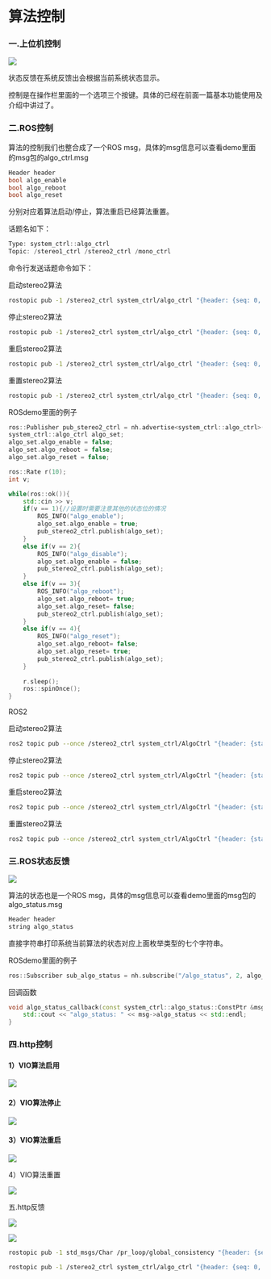 # 算法控制

### 一.上位机控制

![](image/image_0u3cscX-oK.png)

&#x20;  状态反馈在系统反馈出会根据当前系统状态显示。

控制是在操作栏里面的一个选项三个按键。具体的已经在前面一篇基本功能使用及介绍中讲过了。

### 二.ROS控制

算法的控制我们也整合成了一个ROS msg，具体的msg信息可以查看demo里面的msg包的algo\_ctrl.msg

```c++
Header header
bool algo_enable
bool algo_reboot
bool algo_reset
```

分别对应着算法启动/停止，算法重启已经算法重置。

话题名如下：

```c++
Type: system_ctrl::algo_ctrl
Topic: /stereo1_ctrl /stereo2_ctrl /mono_ctrl
```

命令行发送话题命令如下：

启动stereo2算法

```bash
rostopic pub -1 /stereo2_ctrl system_ctrl/algo_ctrl "{header: {seq: 0, stamp: {secs: 0, nsecs: 0}, frame_id: ''}, algo_enable: true, algo_reboot: false, algo_reset: false}"

```

停止stereo2算法

```bash
rostopic pub -1 /stereo2_ctrl system_ctrl/algo_ctrl "{header: {seq: 0, stamp: {secs: 0, nsecs: 0}, frame_id: ''}, algo_enable: false, algo_reboot: false, algo_reset: false}"

```

重启stereo2算法

```bash
rostopic pub -1 /stereo2_ctrl system_ctrl/algo_ctrl "{header: {seq: 0, stamp: {secs: 0, nsecs: 0}, frame_id: ''}, algo_enable: true, algo_reboot: true, algo_reset: false}"

```

重置stereo2算法

```bash
rostopic pub -1 /stereo2_ctrl system_ctrl/algo_ctrl "{header: {seq: 0, stamp: {secs: 0, nsecs: 0}, frame_id: ''}, algo_enable: true, algo_reboot: false, algo_reset: true}"

```

ROSdemo里面的例子

```c++
ros::Publisher pub_stereo2_ctrl = nh.advertise<system_ctrl::algo_ctrl>("/stereo2_ctrl", 2);
system_ctrl::algo_ctrl algo_set;
algo_set.algo_enable = false;
algo_set.algo_reboot = false;
algo_set.algo_reset = false;

ros::Rate r(10);
int v;

while(ros::ok()){
    std::cin >> v;
    if(v == 1){//设置时需要注意其他的状态位的情况
        ROS_INFO("algo_enable");
        algo_set.algo_enable = true;
        pub_stereo2_ctrl.publish(algo_set);
    }
    else if(v == 2){
        ROS_INFO("algo_disable");
        algo_set.algo_enable = false;
        pub_stereo2_ctrl.publish(algo_set);
    }
    else if(v == 3){
        ROS_INFO("algo_reboot");
        algo_set.algo_reboot= true;
        algo_set.algo_reset= false;
        pub_stereo2_ctrl.publish(algo_set);
    }
    else if(v == 4){
        ROS_INFO("algo_reset");
        algo_set.algo_reboot= false;
        algo_set.algo_reset= true;
        pub_stereo2_ctrl.publish(algo_set);
    }
    
    r.sleep();
    ros::spinOnce(); 
}

```

ROS2

启动stereo2算法

```bash
ros2 topic pub --once /stereo2_ctrl system_ctrl/AlgoCtrl "{header: {stamp: {sec: 0, nanosec: 0}, frame_id: ''}, algo_enable: true, algo_reboot: false, algo_reset: false}"

```

停止stereo2算法

```bash
ros2 topic pub --once /stereo2_ctrl system_ctrl/AlgoCtrl "{header: {stamp: {sec: 0, nanosec: 0}, frame_id: ''}, algo_enable: false, algo_reboot: false, algo_reset: false}"

```

重启stereo2算法

```bash
ros2 topic pub --once /stereo2_ctrl system_ctrl/AlgoCtrl "{header: {stamp: {sec: 0, nanosec: 0}, frame_id: ''}, algo_enable: true, algo_reboot: true, algo_reset: false}"

```

重置stereo2算法

```bash
ros2 topic pub --once /stereo2_ctrl system_ctrl/AlgoCtrl "{header: {stamp: {sec: 0, nanosec: 0}, frame_id: ''}, algo_enable: true, algo_reboot: false, algo_reset: true}"
```

### 三.ROS状态反馈

![](image/image_OE94QNS_FE.png)

算法的状态也是一个ROS msg，具体的msg信息可以查看demo里面的msg包的algo\_status.msg

```c++
Header header
string algo_status
```

直接字符串打印系统当前算法的状态对应上面枚举类型的七个字符串。

ROSdemo里面的例子

```c++
ros::Subscriber sub_algo_status = nh.subscribe("/algo_status", 2, algo_status_callback);//定义订阅者并注册回调函数
```

回调函数

```c++
void algo_status_callback(const system_ctrl::algo_status::ConstPtr &msg){
    std::cout << "algo_status: " << msg->algo_status << std::endl;
}
```

### 四.http控制

#### 1）VIO算法启用

![](image/image_kfSvwa5j1L.png)

#### 2）VIO算法停止

![](image/image_V3pUSeAttc.png)

#### 3）VIO算法重启

![](image/image_LMGTOQbkJZ.png)

4）VIO算法重置

![](image/image_bfMHZprgLu.png)

五.http反馈

![](image/image_OE94QNS_FE.png)

![](image/image_swVxYM0azC.png)

```bash
rostopic pub -1 std_msgs/Char /pr_loop/global_consistency "{header: {seq: 0, stamp: {secs: 0, nsecs: 0}, frame_id: ''}, data: 1}"
```

```bash
rostopic pub -1 /stereo2_ctrl system_ctrl/algo_ctrl "{header: {seq: 0, stamp: {secs: 0, nsecs: 0}, frame_id: ''}, algo_enable: true, algo_reboot: false, algo_reset: false}"

```
